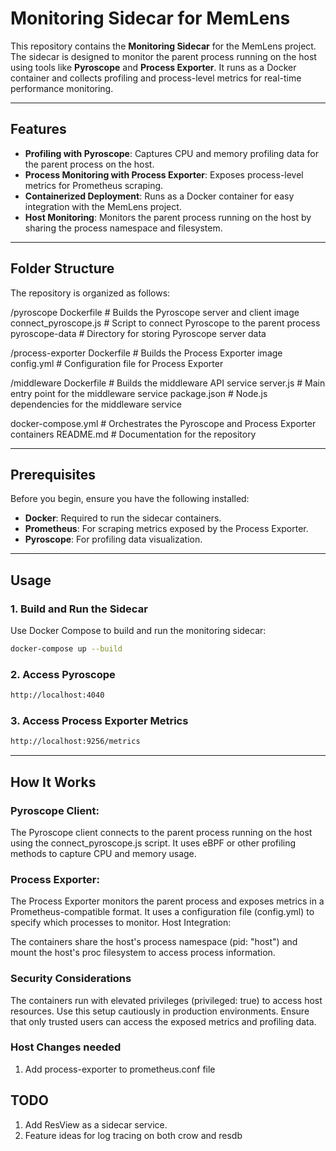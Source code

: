 # Monitoring Sidecar for MemLens

This repository contains the **Monitoring Sidecar** for the MemLens project. The sidecar is designed to monitor the parent process running on the host using tools like **Pyroscope** and **Process Exporter**. It runs as a Docker container and collects profiling and process-level metrics for real-time performance monitoring.

---

## Features

- **Profiling with Pyroscope**: Captures CPU and memory profiling data for the parent process on the host.
- **Process Monitoring with Process Exporter**: Exposes process-level metrics for Prometheus scraping.
- **Containerized Deployment**: Runs as a Docker container for easy integration with the MemLens project.
- **Host Monitoring**: Monitors the parent process running on the host by sharing the process namespace and filesystem.

---

## Folder Structure

The repository is organized as follows:

/pyroscope Dockerfile # Builds the Pyroscope server and client image connect_pyroscope.js # Script to connect Pyroscope to the parent process pyroscope-data # Directory for storing Pyroscope server data

/process-exporter Dockerfile # Builds the Process Exporter image config.yml # Configuration file for Process Exporter

/middleware Dockerfile # Builds the middleware API service server.js # Main entry point for the middleware service package.json # Node.js dependencies for the middleware service

docker-compose.yml # Orchestrates the Pyroscope and Process Exporter containers README.md # Documentation for the repository


---

## Prerequisites

Before you begin, ensure you have the following installed:

- **Docker**: Required to run the sidecar containers.
- **Prometheus**: For scraping metrics exposed by the Process Exporter.
- **Pyroscope**: For profiling data visualization.

---

## Usage

### 1. Build and Run the Sidecar
Use Docker Compose to build and run the monitoring sidecar:
```bash
docker-compose up --build
```
### 2. Access Pyroscope
```bash
http://localhost:4040
```
### 3. Access Process Exporter Metrics
```bash
http://localhost:9256/metrics
```

---

## How It Works
### Pyroscope Client:

The Pyroscope client connects to the parent process running on the host using the connect_pyroscope.js script.
It uses eBPF or other profiling methods to capture CPU and memory usage.

### Process Exporter:

The Process Exporter monitors the parent process and exposes metrics in a Prometheus-compatible format.
It uses a configuration file (config.yml) to specify which processes to monitor.
Host Integration:

The containers share the host's process namespace (pid: "host") and mount the host's proc filesystem to access process information.

### Security Considerations
The containers run with elevated privileges (privileged: true) to access host resources. Use this setup cautiously in production environments.
Ensure that only trusted users can access the exposed metrics and profiling data.

### Host Changes needed
1. Add process-exporter to prometheus.conf file


## TODO
1. Add ResView as a sidecar service.
2. Feature ideas for log tracing on both crow and resdb